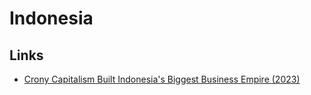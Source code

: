 # Indonesia

## Links

- [Crony Capitalism Built Indonesia's Biggest Business Empire (2023)](https://www.youtube.com/watch?v=p35A583Ohvs)
